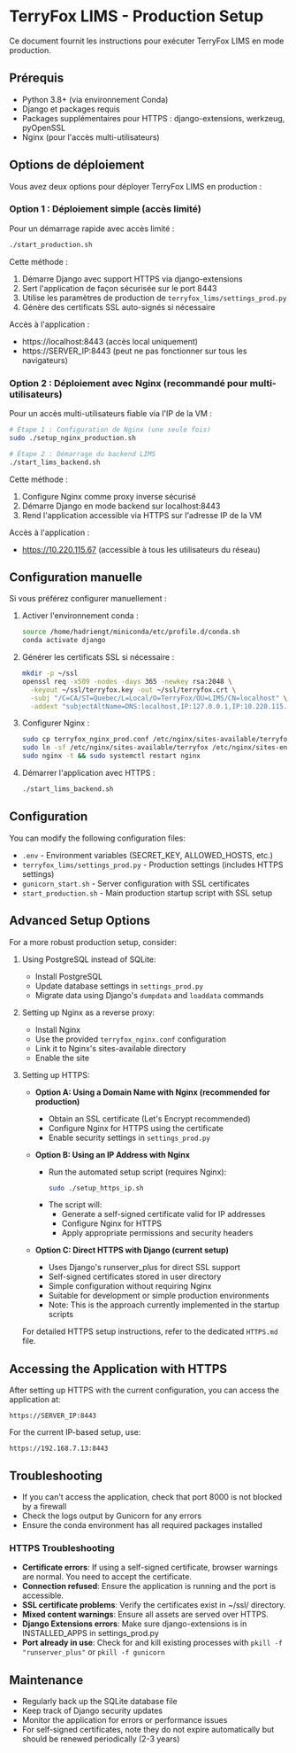 # TerryFox LIMS - Production Setup

Ce document fournit les instructions pour exécuter TerryFox LIMS en mode production.

## Prérequis

- Python 3.8+ (via environnement Conda)
- Django et packages requis
- Packages supplémentaires pour HTTPS : django-extensions, werkzeug, pyOpenSSL
- Nginx (pour l'accès multi-utilisateurs)

## Options de déploiement

Vous avez deux options pour déployer TerryFox LIMS en production :

### Option 1 : Déploiement simple (accès limité)

Pour un démarrage rapide avec accès limité :

```bash
./start_production.sh
```

Cette méthode :
1. Démarre Django avec support HTTPS via django-extensions
2. Sert l'application de façon sécurisée sur le port 8443
3. Utilise les paramètres de production de `terryfox_lims/settings_prod.py`
4. Génère des certificats SSL auto-signés si nécessaire

Accès à l'application :
- https://localhost:8443 (accès local uniquement)
- https://SERVER_IP:8443 (peut ne pas fonctionner sur tous les navigateurs)

### Option 2 : Déploiement avec Nginx (recommandé pour multi-utilisateurs)

Pour un accès multi-utilisateurs fiable via l'IP de la VM :

```bash
# Étape 1 : Configuration de Nginx (une seule fois)
sudo ./setup_nginx_production.sh

# Étape 2 : Démarrage du backend LIMS
./start_lims_backend.sh
```

Cette méthode :
1. Configure Nginx comme proxy inverse sécurisé
2. Démarre Django en mode backend sur localhost:8443
3. Rend l'application accessible via HTTPS sur l'adresse IP de la VM

Accès à l'application :
- https://10.220.115.67 (accessible à tous les utilisateurs du réseau)

## Configuration manuelle

Si vous préférez configurer manuellement :

1. Activer l'environnement conda :
   ```bash
   source /home/hadriengt/miniconda/etc/profile.d/conda.sh
   conda activate django
   ```

2. Générer les certificats SSL si nécessaire :
   ```bash
   mkdir -p ~/ssl
   openssl req -x509 -nodes -days 365 -newkey rsa:2048 \
     -keyout ~/ssl/terryfox.key -out ~/ssl/terryfox.crt \
     -subj "/C=CA/ST=Quebec/L=Local/O=TerryFox/OU=LIMS/CN=localhost" \
     -addext "subjectAltName=DNS:localhost,IP:127.0.0.1,IP:10.220.115.67,IP:192.168.7.13"
   ```

3. Configurer Nginx :
   ```bash
   sudo cp terryfox_nginx_prod.conf /etc/nginx/sites-available/terryfox
   sudo ln -sf /etc/nginx/sites-available/terryfox /etc/nginx/sites-enabled/
   sudo nginx -t && sudo systemctl restart nginx
   ```

4. Démarrer l'application avec HTTPS :
   ```bash
   ./start_lims_backend.sh
   ```

## Configuration

You can modify the following configuration files:

- `.env` - Environment variables (SECRET_KEY, ALLOWED_HOSTS, etc.)
- `terryfox_lims/settings_prod.py` - Production settings (includes HTTPS settings)
- `gunicorn_start.sh` - Server configuration with SSL certificates
- `start_production.sh` - Main production startup script with SSL setup

## Advanced Setup Options

For a more robust production setup, consider:

1. Using PostgreSQL instead of SQLite:
   - Install PostgreSQL
   - Update database settings in `settings_prod.py`
   - Migrate data using Django's `dumpdata` and `loaddata` commands

2. Setting up Nginx as a reverse proxy:
   - Install Nginx
   - Use the provided `terryfox_nginx.conf` configuration
   - Link it to Nginx's sites-available directory
   - Enable the site

3. Setting up HTTPS:
   - **Option A: Using a Domain Name with Nginx (recommended for production)**
     - Obtain an SSL certificate (Let's Encrypt recommended)
     - Configure Nginx for HTTPS using the certificate
     - Enable security settings in `settings_prod.py`
     
   - **Option B: Using an IP Address with Nginx**
     - Run the automated setup script (requires Nginx):
       ```bash
       sudo ./setup_https_ip.sh
       ```
     - The script will:
       - Generate a self-signed certificate valid for IP addresses
       - Configure Nginx for HTTPS
       - Apply appropriate permissions and security headers
     
   - **Option C: Direct HTTPS with Django (current setup)**
     - Uses Django's runserver_plus for direct SSL support
     - Self-signed certificates stored in user directory
     - Simple configuration without requiring Nginx
     - Suitable for development or simple production environments
     - Note: This is the approach currently implemented in the startup scripts

   For detailed HTTPS setup instructions, refer to the dedicated `HTTPS.md` file.

## Accessing the Application with HTTPS

After setting up HTTPS with the current configuration, you can access the application at:
```
https://SERVER_IP:8443
```

For the current IP-based setup, use:
```
https://192.168.7.13:8443
```

## Troubleshooting

- If you can't access the application, check that port 8000 is not blocked by a firewall
- Check the logs output by Gunicorn for any errors
- Ensure the conda environment has all required packages installed

### HTTPS Troubleshooting

- **Certificate errors**: If using a self-signed certificate, browser warnings are normal. You need to accept the certificate.
- **Connection refused**: Ensure the application is running and the port is accessible.
- **SSL certificate problems**: Verify the certificates exist in ~/ssl/ directory.
- **Mixed content warnings**: Ensure all assets are served over HTTPS.
- **Django Extensions errors**: Make sure django-extensions is in INSTALLED_APPS in settings_prod.py
- **Port already in use**: Check for and kill existing processes with `pkill -f "runserver_plus"` or `pkill -f gunicorn`

## Maintenance

- Regularly back up the SQLite database file
- Keep track of Django security updates
- Monitor the application for errors or performance issues
- For self-signed certificates, note they do not expire automatically but should be renewed periodically (2-3 years) 